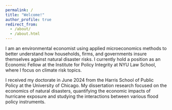 ```yaml
---
permalink: /
title: "Welcome!"
author_profile: true
redirect_from: 
  - /about/
  - /about.html
---
```


I am an environmental economist using applied microeconomics methods to better understand how households, firms, and governments insure themselves against natural disaster risks. I currently hold a position as an Economic Fellow at the Institute for Policy Integrity at NYU Law School, where I focus on climate risk topics. 

I received my doctorate in June 2024 from the Harris School of Public Policy at the University of Chicago. My dissertation research focused on the economics of natural disasters, quantifying the economic impacts of hurricane exposure and studying the interactions between various flood policy instruments. 
